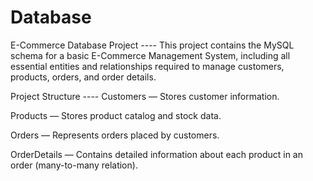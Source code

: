# Database
E-Commerce Database Project ----
This project contains the MySQL schema for a basic E-Commerce Management System, including all essential entities and relationships required to manage customers, products, orders, and order details.

Project Structure ----
Customers — Stores customer information.

Products — Stores product catalog and stock data.

Orders — Represents orders placed by customers.

OrderDetails — Contains detailed information about each product in an order (many-to-many relation).
